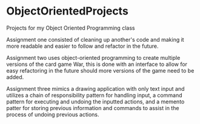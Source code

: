 # ObjectOrientedProjects
Projects for my Object Oriented Programming class

Assignment one consisted of cleaning up another's code and making it more readable and easier to follow and refactor in the future.

Assignment two uses object-oriented programming to create multiple versions of the card game War, this is done with an interface to allow
for easy refactoring in the future should more versions of the game need to be added.

Assignment three mimics a drawing application with only text input and utilizes a chain of responsibility pattern for handling input,
a command pattern for executing and undoing the inputted actions, and a memento patter for storing previous information and commands to assist
in the process of undoing previous actions.
